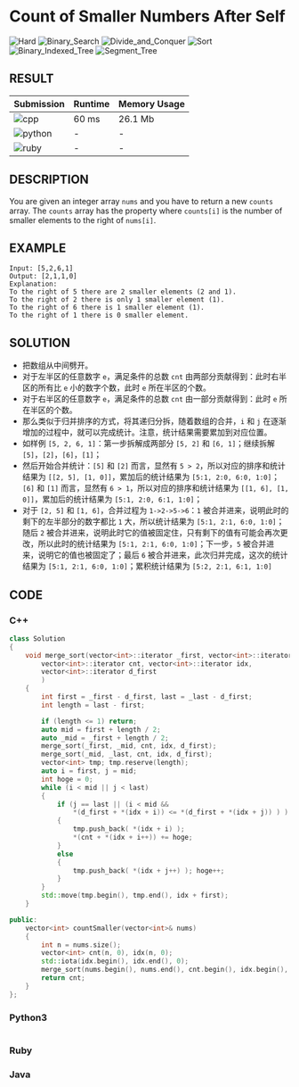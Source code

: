 # Count of Smaller Numbers After Self

![Hard](https://img.shields.io/badge/-Hard-e05d44.svg) ![Binary_Search](https://img.shields.io/badge/二分查找-Binary_Search-007ec6.svg) ![Divide_and_Conquer](https://img.shields.io/badge/分治法-Divide_and_Conquer-007ec6.svg) ![Sort](https://img.shields.io/badge/排序-Sort-007ec6.svg) ![Binary_Indexed_Tree](https://img.shields.io/badge/树状数组-Binary_Indexed_Tree-007ec6.svg) ![Segment_Tree](https://img.shields.io/badge/线段树-Segment_Tree-007ec6.svg)

## RESULT

| Submission                                                        | Runtime | Memory Usage |
| ----------------------------------------------------------------- | ------- | ------------ |
| ![cpp](https://img.shields.io/badge/leetcode307-cpp-f34b7d.svg)   | 60 ms   | 26.1 Mb      |
| ![python](https://img.shields.io/badge/leetcode307-py-3572A5.svg) | -       | -            |
| ![ruby](https://img.shields.io/badge/leetcode307-rb-701516.svg)   | -       | -            |

## DESCRIPTION

You are given an integer array `nums` and you have to return a new `counts` array. The `counts` array has the property where `counts[i]` is the number of smaller elements to the right of `nums[i]`.

## EXAMPLE

```plain
Input: [5,2,6,1]
Output: [2,1,1,0] 
Explanation:
To the right of 5 there are 2 smaller elements (2 and 1).
To the right of 2 there is only 1 smaller element (1).
To the right of 6 there is 1 smaller element (1).
To the right of 1 there is 0 smaller element.
```

## SOLUTION

* 把数组从中间劈开。
* 对于左半区的任意数字 `e`，满足条件的总数 `cnt` 由两部分贡献得到：此时右半区的所有比 `e` 小的数字个数，此时 `e` 所在半区的个数。
* 对于右半区的任意数字 `e`，满足条件的总数 `cnt` 由一部分贡献得到：此时 `e` 所在半区的个数。
* 那么类似于归并排序的方式，将其递归分拆，随着数组的合并，`i` 和 `j` 在逐渐增加的过程中，就可以完成统计。注意，统计结果需要累加到对应位置。
* 如样例 `[5, 2, 6, 1]`：第一步拆解成两部分 `[5, 2]` 和 `[6, 1]`；继续拆解 `[5]`，`[2]`，`[6]`，`[1]`；
* 然后开始合并统计：`[5]` 和 `[2]` 而言，显然有 `5 > 2`，所以对应的排序和统计结果为 `[[2, 5], [1, 0]]`，累加后的统计结果为 `[5:1, 2:0, 6:0, 1:0]`；`[6]` 和 `[1]` 而言，显然有 `6 > 1`，所以对应的排序和统计结果为 `[[1, 6], [1, 0]]`，累加后的统计结果为 `[5:1, 2:0, 6:1, 1:0]`；
* 对于 `[2, 5]` 和 `[1, 6]`，合并过程为 `1->2->5->6`：`1` 被合并进来，说明此时的剩下的左半部分的数字都比 `1` 大，所以统计结果为 `[5:1, 2:1, 6:0, 1:0]`；随后 `2` 被合并进来，说明此时它的值被固定住，只有剩下的值有可能会再次更改，所以此时的统计结果为 `[5:1, 2:1, 6:0, 1:0]`；下一步，`5` 被合并进来，说明它的值也被固定了；最后 `6` 被合并进来，此次归并完成，这次的统计结果为 `[5:1, 2:1, 6:0, 1:0]`；累积统计结果为 `[5:2, 2:1, 6:1, 1:0]`

## CODE

### C++

```cpp
class Solution
{
    void merge_sort(vector<int>::iterator _first, vector<int>::iterator _last,
        vector<int>::iterator cnt, vector<int>::iterator idx,
        vector<int>::iterator d_first
        )
    {
        int first = _first - d_first, last = _last - d_first;
        int length = last - first;

        if (length <= 1) return;
        auto mid = first + length / 2;
        auto _mid = _first + length / 2;
        merge_sort(_first, _mid, cnt, idx, d_first);
        merge_sort(_mid, _last, cnt, idx, d_first);
        vector<int> tmp; tmp.reserve(length);
        auto i = first, j = mid;
        int hoge = 0;
        while (i < mid || j < last)
        {
            if (j == last || (i < mid && 
                *(d_first + *(idx + i)) <= *(d_first + *(idx + j)) ) )
            {
                tmp.push_back( *(idx + i) );
                *(cnt + *(idx + i++)) += hoge;
            }
            else
            {
                tmp.push_back( *(idx + j++) ); hoge++;
            }
        }
        std::move(tmp.begin(), tmp.end(), idx + first);
    }

public:
    vector<int> countSmaller(vector<int>& nums)
    {
        int n = nums.size();
        vector<int> cnt(n, 0), idx(n, 0);
        std::iota(idx.begin(), idx.end(), 0);
        merge_sort(nums.begin(), nums.end(), cnt.begin(), idx.begin(), nums.begin());
        return cnt;
    }
};
```

### Python3

```python
```

### Ruby

### Java
